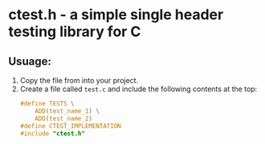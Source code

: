 # ctest.h - a simple single header testing library for C

## Usuage:
1. Copy the file from [](https://github.com/AineeJames/ctest.h/blob/main/ctest.h) into your project.
2. Create a file called `test.c` and include the following contents at the top:
    ```c
    #define TESTS \
        ADD(test_name_1) \
        ADD(test_name_2)
    #define CTEST_IMPLEMENTATION
    #include "ctest.h"
    ```

